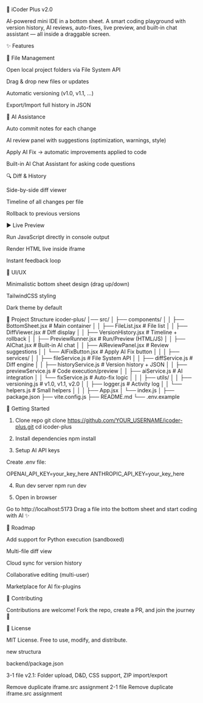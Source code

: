 🌌 iCoder Plus v2.0

AI-powered mini IDE in a bottom sheet.
A smart coding playground with version history, AI reviews, auto-fixes, live preview, and built-in chat assistant — all inside a draggable screen.

✨ Features

📂 File Management

Open local project folders via File System API

Drag & drop new files or updates

Automatic versioning (v1.0, v1.1, …)

Export/Import full history in JSON

🧠 AI Assistance

Auto commit notes for each change

AI review panel with suggestions (optimization, warnings, style)

Apply AI Fix → automatic improvements applied to code

Built-in AI Chat Assistant for asking code questions

🔍 Diff & History

Side-by-side diff viewer

Timeline of all changes per file

Rollback to previous versions

▶ Live Preview

Run JavaScript directly in console output

Render HTML live inside iframe

Instant feedback loop

🎨 UI/UX

Minimalistic bottom sheet design (drag up/down)

TailwindCSS styling

Dark theme by default

📂 Project Structure
icoder-plus/
│── src/
│   ├── components/
│   │   ├── BottomSheet.jsx        # Main container
│   │   ├── FileList.jsx           # File list
│   │   ├── DiffViewer.jsx         # Diff display
│   │   ├── VersionHistory.jsx     # Timeline + rollback
│   │   ├── PreviewRunner.jsx      # Run/Preview (HTML/JS)
│   │   ├── AIChat.jsx             # Built-in AI chat
│   │   ├── AIReviewPanel.jsx      # Review suggestions
│   │   └── AIFixButton.jsx        # Apply AI Fix button
│   │
│   ├── services/
│   │   ├── fileService.js         # File System API
│   │   ├── diffService.js         # Diff engine
│   │   ├── historyService.js      # Version history + JSON
│   │   ├── previewService.js      # Code execution/preview
│   │   ├── aiService.js           # AI integration
│   │   └── fixService.js          # Auto-fix logic
│   │
│   ├── utils/
│   │   ├── versioning.js          # v1.0, v1.1, v2.0
│   │   ├── logger.js              # Activity log
│   │   └── helpers.js             # Small helpers
│   │
│   ├── App.jsx
│   └── index.js
│
├── package.json
├── vite.config.js
├── README.md
└── .env.example

🚀 Getting Started
1. Clone repo
git clone https://github.com/YOUR_USERNAME/icoder-plus.git
cd icoder-plus

2. Install dependencies
npm install

3. Setup AI API keys

Create .env file:

OPENAI_API_KEY=your_key_here
ANTHROPIC_API_KEY=your_key_here

4. Run dev server
npm run dev

5. Open in browser

Go to http://localhost:5173
Drag a file into the bottom sheet and start coding with AI ✨

🧩 Roadmap

 Add support for Python execution (sandboxed)

 Multi-file diff view

 Cloud sync for version history

 Collaborative editing (multi-user)

 Marketplace for AI fix-plugins

🤝 Contributing

Contributions are welcome! Fork the repo, create a PR, and join the journey 🚀

📜 License

MIT License. Free to use, modify, and distribute.

new structura

backend/package.json

3-1 file v2.1: Folder upload, D&D, CSS support, ZIP import/export

Remove duplicate iframe.src assignment
2-1 file Remove duplicate iframe.src assignment